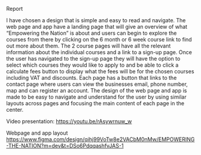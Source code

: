 Report

I have chosen a design that is simple and easy to read and navigate. The web page and app have a landing page that will give an overview of what “Empowering the Nation” is about and users can begin to explore the courses from there by clicking on the 6 month or 6 week course link to find out more about them. The 2 course pages will have all the relevant information about the individual courses and a link to a sign-up page. Once the user has navigated to the sign-up page they will have the option to select which courses they would like to apply to and be able to click a calculate fees button to display what the fees will be for the chosen courses including VAT and discounts. Each page has a button that links to the contact page where users can view the businesses email, phone number, map and can register an account. The design of the web page and app is made to be easy to navigate and understand for the user by using similar layouts across pages and focusing the main content of each page in the center. 

Video presentation:
https://youtu.be/rAsywrnuw_w

Webpage and app layout
https://www.figma.com/design/qihj99VoTw8e2VACbM0nMw/EMPOWERING-THE-NATION?m=dev&t=DSo6PdqqashfvJAS-1